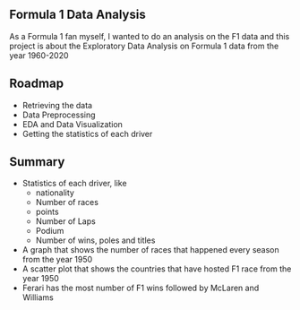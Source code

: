 
## Formula 1 Data Analysis

As a Formula 1 fan myself, I wanted to do an analysis on the F1 data and this
project is about the Exploratory Data Analysis on Formula 1 data from the year 1960-2020

## Roadmap

- Retrieving the data
- Data Preprocessing
- EDA and Data Visualization
- Getting the statistics of each driver

## Summary

* Statistics of each driver, like
    - nationality
    - Number of races
    - points
    - Number of Laps
    - Podium
    - Number of wins, poles and titles
* A graph that shows the number of races that happened every season from the year 1950
* A scatter plot that shows the countries that have hosted F1 race from the year 1950
* Ferari has the most number of F1 wins followed by McLaren and Williams
